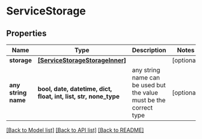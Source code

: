 # ServiceStorage


## Properties
Name | Type | Description | Notes
------------ | ------------- | ------------- | -------------
**storage** | [**[ServiceStorageStorageInner]**](ServiceStorageStorageInner.md) |  | [optional] 
**any string name** | **bool, date, datetime, dict, float, int, list, str, none_type** | any string name can be used but the value must be the correct type | [optional]

[[Back to Model list]](../README.md#documentation-for-models) [[Back to API list]](../README.md#documentation-for-api-endpoints) [[Back to README]](../README.md)


